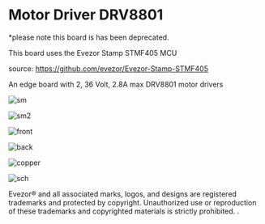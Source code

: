 # Motor Driver DRV8801 

*please note this board is has been deprecated.

This board uses the Evezor Stamp STMF405 MCU

source: https://github.com/evezor/Evezor-Stamp-STMF405

An edge board with 2, 36 Volt, 2.8A max DRV8801 motor drivers


![sm]()

![sm2]()

![front]()

![back]()

![copper]()

![sch]()

Evezor® and all associated marks, logos, and designs are registered trademarks and protected by copyright. Unauthorized use or reproduction of these trademarks and copyrighted materials is strictly prohibited.
.

